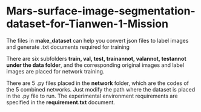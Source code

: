 # Mars-surface-image-segmentation-dataset-for-Tianwen-1-Mission  
  
The files in **make_dataset** can help you convert json files to label images and generate .txt documents required for training  
  
There are six subfolders **train, val, test, trainannot, valannot, testannot under the data folder**, and the corresponding original images and label images are placed for network training.  
  
There are 5 .py files placed in the **network** folder, which are the codes of the 5 combined networks. Just modify the path where the dataset is placed in the .py file to run. The experimental environment requirements are specified in the **requirement.txt** document. 

